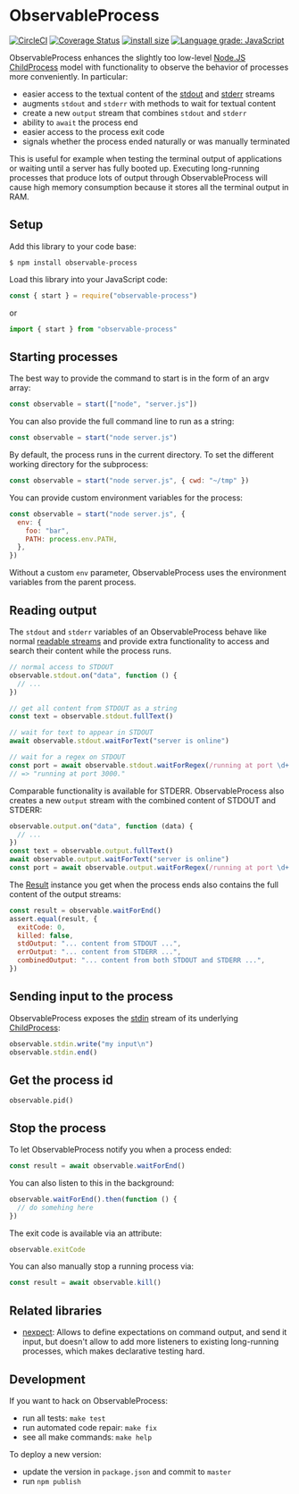 # ObservableProcess

[![CircleCI](https://circleci.com/gh/kevgo/observable-process/tree/master.svg?style=shield)](https://circleci.com/gh/kevgo/observable-process/tree/master)
[![Coverage Status](https://coveralls.io/repos/github/kevgo/observable-process/badge.svg?branch=master)](https://coveralls.io/github/kevgo/observable-process?branch=master)
[![install size](https://packagephobia.now.sh/badge?p=observable-process)](https://packagephobia.now.sh/result?p=observable-process)
[![Language grade: JavaScript](https://img.shields.io/lgtm/grade/javascript/g/kevgo/observable-process.svg)](https://lgtm.com/projects/g/kevgo/observable-process/context:javascript)

ObservableProcess enhances the slightly too low-level
[Node.JS ChildProcess](https://nodejs.org/api/child_process.html) model with
functionality to observe the behavior of processes more conveniently. In
particular:

- easier access to the textual content of the
  [stdout](https://nodejs.org/api/child_process.html#child_process_subprocess_stdout)
  and
  [stderr](https://nodejs.org/api/child_process.html#child_process_subprocess_stderr)
  streams
- augments `stdout` and `stderr` with methods to wait for textual content
- create a new `output` stream that combines `stdout` and `stderr`
- ability to `await` the process end
- easier access to the process exit code
- signals whether the process ended naturally or was manually terminated

This is useful for example when testing the terminal output of applications or
waiting until a server has fully booted up. Executing long-running processes
that produce lots of output through ObservableProcess will cause high memory
consumption because it stores all the terminal output in RAM.

## Setup

Add this library to your code base:

```shell
$ npm install observable-process
```

Load this library into your JavaScript code:

```js
const { start } = require("observable-process")
```

or

```ts
import { start } from "observable-process"
```

## Starting processes

The best way to provide the command to start is in the form of an argv array:

```js
const observable = start(["node", "server.js"])
```

You can also provide the full command line to run as a string:

```js
const observable = start("node server.js")
```

By default, the process runs in the current directory. To set the different
working directory for the subprocess:

```js
const observable = start("node server.js", { cwd: "~/tmp" })
```

You can provide custom environment variables for the process:

```js
const observable = start("node server.js", {
  env: {
    foo: "bar",
    PATH: process.env.PATH,
  },
})
```

Without a custom `env` parameter, ObservableProcess uses the environment
variables from the parent process.

## Reading output

The `stdout` and `stderr` variables of an ObservableProcess behave like normal
[readable streams](https://nodejs.org/api/stream.html#stream_readable_streams)
and provide extra functionality to access and search their content while the
process runs.

```js
// normal access to STDOUT
observable.stdout.on("data", function () {
  // ...
})

// get all content from STDOUT as a string
const text = observable.stdout.fullText()

// wait for text to appear in STDOUT
await observable.stdout.waitForText("server is online")

// wait for a regex on STDOUT
const port = await observable.stdout.waitForRegex(/running at port \d+./)
// => "running at port 3000."
```

Comparable functionality is available for STDERR. ObservableProcess also creates
a new `output` stream with the combined content of STDOUT and STDERR:

```js
observable.output.on("data", function (data) {
  // ...
})
const text = observable.output.fullText()
await observable.output.waitForText("server is online")
const port = await observable.output.waitForRegex(/running at port \d+./)
```

The [Result](src/result.ts) instance you get when the process ends also contains
the full content of the output streams:

```js
const result = observable.waitForEnd()
assert.equal(result, {
  exitCode: 0,
  killed: false,
  stdOutput: "... content from STDOUT ...",
  errOutput: "... content from STDERR ...",
  combinedOutput: "... content from both STDOUT and STDERR ...",
})
```

## Sending input to the process

ObservableProcess exposes the
[stdin](https://nodejs.org/api/child_process.html#child_process_subprocess_stdin)
stream of its underlying
[ChildProcess](https://nodejs.org/api/child_process.html):

```js
observable.stdin.write("my input\n")
observable.stdin.end()
```

## Get the process id

```
observable.pid()
```

## Stop the process

To let ObservableProcess notify you when a process ended:

```js
const result = await observable.waitForEnd()
```

You can also listen to this in the background:

```js
observable.waitForEnd().then(function () {
  // do somehing here
})
```

The exit code is available via an attribute:

```js
observable.exitCode
```

You can also manually stop a running process via:

```js
const result = await observable.kill()
```

## Related libraries

- [nexpect](https://github.com/nodejitsu/nexpect): Allows to define expectations
  on command output, and send it input, but doesn't allow to add more listeners
  to existing long-running processes, which makes declarative testing hard.

## Development

If you want to hack on ObservableProcess:

- run all tests: `make test`
- run automated code repair: `make fix`
- see all make commands: `make help`

To deploy a new version:

- update the version in `package.json` and commit to `master`
- run `npm publish`
